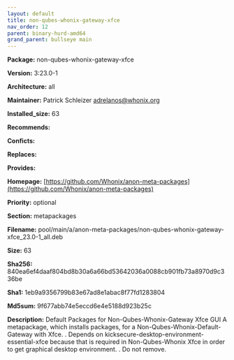```yaml
---
layout: default
title: non-qubes-whonix-gateway-xfce
nav_order: 12
parent: binary-hurd-amd64
grand_parent: bullseye main
---
```


**Package:** non-qubes-whonix-gateway-xfce

**Version:** 3:23.0-1

**Architecture:**  all

**Maintainer:**  Patrick Schleizer <adrelanos@whonix.org>

**Installed_size:**  63

**Recommends:**  

**Conficts:**  

**Replaces:**  

**Provides:**  

**Homepage:**  [https://github.com/Whonix/anon-meta-packages](https://github.com/Whonix/anon-meta-packages)

**Priority:**  optional

**Section:** metapackages

**Filename:**  pool/main/a/anon-meta-packages/non-qubes-whonix-gateway-xfce_23.0-1_all.deb

**Size:**  63

**Sha256:**  840ea6ef4daaf804bd8b30a6a66bd53642036a0088cb901fb73a8970d9c336be

**Sha1:**  1eb9a9356799b83e67ad8e1abac8f77fd1283804

**Md5sum:**  9f677abb74e5eccd6e4e5188d923b25c

**Description:** Default Packages for Non-Qubes-Whonix-Gateway Xfce GUI
 A metapackage, which installs packages, for a
 Non-Qubes-Whonix-Default-Gateway with Xfce.
 .
 Depends on kicksecure-desktop-environment-essential-xfce because that is
 required in Non-Qubes-Whonix Xfce in order to get graphical desktop
 environment.
 .
 Do not remove.


